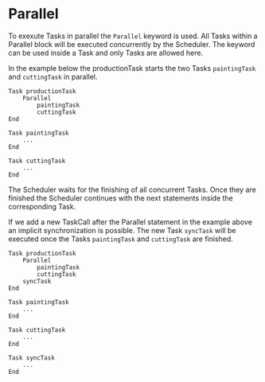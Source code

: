 <!--
SPDX-FileCopyrightText: The PFDL Contributors
SPDX-License-Identifier: MIT
-->
# Parallel
To exexute Tasks in parallel the `Parallel` keyword is used.
All Tasks within a Parallel block will be executed concurrently by the Scheduler.
The keyword can be used inside a Task and only Tasks are allowed here.

In the example below the productionTask starts the two Tasks `paintingTask` and `cuttingTask` in parallel.

```text linenums="1"
Task productionTask
    Parallel
        paintingTask
        cuttingTask
End

Task paintingTask
    ...
End

Task cuttingTask
    ...
End
```

The Scheduler waits for the finishing of all concurrent Tasks.
Once they are finished the Scheduler continues with the next statements inside the corresponding Task.

If we add a new TaskCall after the Parallel statement in the example above an implicit synchronization is possible.
The new Task `syncTask` will be executed once the Tasks `paintingTask` and `cuttingTask` are finished.

```text linenums="1"
Task productionTask
    Parallel
        paintingTask
        cuttingTask
    syncTask
End

Task paintingTask
    ...
End

Task cuttingTask
    ...
End

Task syncTask
    ...
End

```
